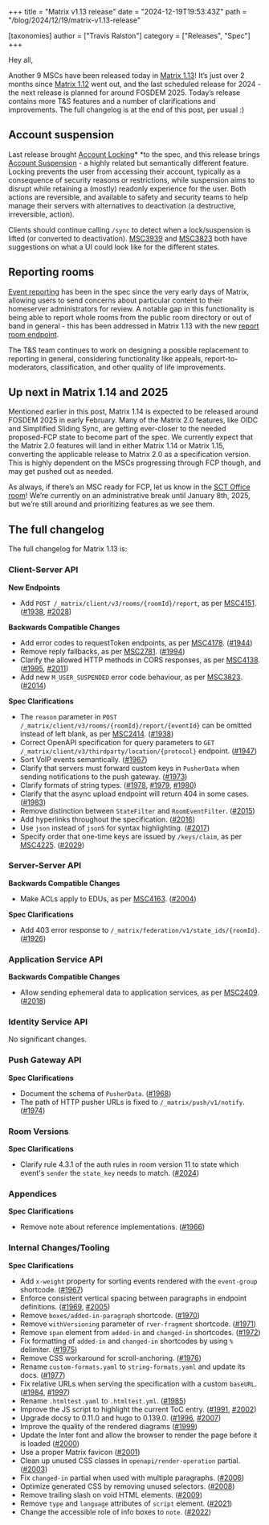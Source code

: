 +++
title = "Matrix v1.13 release"
date = "2024-12-19T19:53:43Z"
path = "/blog/2024/12/19/matrix-v1.13-release"

[taxonomies]
author = ["Travis Ralston"]
category = ["Releases", "Spec"]
+++

Hey all,

Another 9 MSCs have been released today in [Matrix 1.13](https://spec.matrix.org/v1.13/)! It’s just over 2 months since [Matrix 1.12](https://matrix.org/blog/2024/10/07/matrix-v1.12-release/) went out, and the last scheduled release for 2024 - the next release is planned for around FOSDEM 2025. Today’s release contains more T&S features and a number of clarifications and improvements. The full changelog is at the end of this post, per usual :)


## Account suspension

Last release brought [Account Locking](https://spec.matrix.org/v1.13/client-server-api/#account-locking)* *to the spec, and this release brings [Account Suspension](https://spec.matrix.org/v1.13/client-server-api/#account-suspension) - a highly related but semantically different feature. Locking prevents the user from accessing their account, typically as a consequence of security reasons or restrictions, while suspension aims to disrupt while retaining a (mostly) readonly experience for the user. Both actions are reversible, and available to safety and security teams to help manage their servers with alternatives to deactivation (a destructive, irreversible, action).

Clients should continue calling `/sync` to detect when a lock/suspension is lifted (or converted to deactivation). [MSC3939](https://github.com/matrix-org/matrix-spec-proposals/pull/3939) and [MSC3823](https://github.com/matrix-org/matrix-spec-proposals/pull/3823) both have suggestions on what a UI could look like for the different states.


## Reporting rooms

[Event reporting](https://spec.matrix.org/v1.13/client-server-api/#post_matrixclientv3roomsroomidreporteventid) has been in the spec since the very early days of Matrix, allowing users to send concerns about particular content to their homeserver administrators for review. A notable gap in this functionality is being able to report whole rooms from the public room directory or out of band in general - this has been addressed in Matrix 1.13 with the new [report room endpoint](https://spec.matrix.org/v1.13/client-server-api/#post_matrixclientv3roomsroomidreport).

The T&S team continues to work on designing a possible replacement to reporting in general, considering functionality like appeals, report-to-moderators, classification, and other quality of life improvements.


## Up next in Matrix 1.14 and 2025

Mentioned earlier in this post, Matrix 1.14 is expected to be released around FOSDEM 2025 in early February. Many of the Matrix 2.0 features, like OIDC and Simplified Sliding Sync, are getting ever-closer to the needed proposed-FCP state to become part of the spec. We currently expect that the Matrix 2.0 features will land in either Matrix 1.14 or Matrix 1.15, converting the applicable release to Matrix 2.0 as a specification version. This is highly dependent on the MSCs progressing through FCP though, and may get pushed out as needed.

As always, if there’s an MSC ready for FCP, let us know in the [SCT Office room](https://matrix.to/#/#sct-office:matrix.org)! We’re currently on an administrative break until January 8th, 2025, but we’re still around and prioritizing features as we see them.


## The full changelog

The full changelog for Matrix 1.13 is:


### Client-Server API

**New Endpoints**

- Add `POST /_matrix/client/v3/rooms/{roomId}/report`, as per [MSC4151](https://github.com/matrix-org/matrix-spec-proposals/pull/4151). ([#1938](https://github.com/matrix-org/matrix-spec/issues/1938), [#2028](https://github.com/matrix-org/matrix-spec/issues/2028))

**Backwards Compatible Changes**

- Add error codes to requestToken endpoints, as per [MSC4178](https://github.com/matrix-org/matrix-spec-proposals/pull/4178). ([#1944](https://github.com/matrix-org/matrix-spec/issues/1944))
- Remove reply fallbacks, as per [MSC2781](https://github.com/matrix-org/matrix-spec-proposals/issues/2781). ([#1994](https://github.com/matrix-org/matrix-spec/issues/1994))
- Clarify the allowed HTTP methods in CORS responses, as per [MSC4138](https://github.com/matrix-org/matrix-spec-proposals/pull/4138). ([#1995](https://github.com/matrix-org/matrix-spec/issues/1995), [#2011](https://github.com/matrix-org/matrix-spec/issues/2011))
- Add new `M_USER_SUSPENDED` error code behaviour, as per [MSC3823](https://github.com/matrix-org/matrix-spec-proposals/pull/3823). ([#2014](https://github.com/matrix-org/matrix-spec/issues/2014))

**Spec Clarifications**

- The `reason` parameter in `POST /_matrix/client/v3/rooms/{roomId}/report/{eventId}` can be omitted instead of left blank, as per [MSC2414](https://github.com/matrix-org/matrix-spec-proposals/pull/2414). ([#1938](https://github.com/matrix-org/matrix-spec/issues/1938))
- Correct OpenAPI specification for query parameters to `GET /_matrix/client/v3/thirdparty/location/{protocol}` endpoint. ([#1947](https://github.com/matrix-org/matrix-spec/issues/1947))
- Sort VoIP events semantically. ([#1967](https://github.com/matrix-org/matrix-spec/issues/1967))
- Clarify that servers must forward custom keys in `PusherData` when sending notifications to the push gateway. ([#1973](https://github.com/matrix-org/matrix-spec/issues/1973))
- Clarify formats of string types. ([#1978](https://github.com/matrix-org/matrix-spec/issues/1978), [#1979](https://github.com/matrix-org/matrix-spec/issues/1979), [#1980](https://github.com/matrix-org/matrix-spec/issues/1980))
- Clarify that the async upload endpoint will return 404 in some cases. ([#1983](https://github.com/matrix-org/matrix-spec/issues/1983))
- Remove distinction between `StateFilter` and `RoomEventFilter`. ([#2015](https://github.com/matrix-org/matrix-spec/issues/2015))
- Add hyperlinks throughout the specification. ([#2016](https://github.com/matrix-org/matrix-spec/issues/2016))
- Use `json` instead of `json5` for syntax highlighting. ([#2017](https://github.com/matrix-org/matrix-spec/issues/2017))
- Specify order that one-time keys are issued by `/keys/claim`, as per [MSC4225](https://github.com/matrix-org/matrix-spec-proposals/pull/4225). ([#2029](https://github.com/matrix-org/matrix-spec/issues/2029))


### Server-Server API

**Backwards Compatible Changes**

- Make ACLs apply to EDUs, as per [MSC4163](https://github.com/matrix-org/matrix-spec-proposals/pull/4163). ([#2004](https://github.com/matrix-org/matrix-spec/issues/2004))

**Spec Clarifications**

- Add 403 error response to `/_matrix/federation/v1/state_ids/{roomId}`. ([#1926](https://github.com/matrix-org/matrix-spec/issues/1926))


### Application Service API

**Backwards Compatible Changes**

- Allow sending ephemeral data to application services, as per [MSC2409](https://github.com/matrix-org/matrix-spec-proposals/pull/2409). ([#2018](https://github.com/matrix-org/matrix-spec/issues/2018))


### Identity Service API

No significant changes.


### Push Gateway API

**Spec Clarifications**

- Document the schema of `PusherData`. ([#1968](https://github.com/matrix-org/matrix-spec/issues/1968))
- The path of HTTP pusher URLs is fixed to `/_matrix/push/v1/notify`. ([#1974](https://github.com/matrix-org/matrix-spec/issues/1974))


### Room Versions

**Spec Clarifications**

- Clarify rule 4.3.1 of the auth rules in room version 11 to state which event's `sender` the `state_key` needs to match. ([#2024](https://github.com/matrix-org/matrix-spec/issues/2024))


### Appendices

**Spec Clarifications**

- Remove note about reference implementations. ([#1966](https://github.com/matrix-org/matrix-spec/issues/1966))


### Internal Changes/Tooling

**Spec Clarifications**

- Add `x-weight` property for sorting events rendered with the `event-group` shortcode. ([#1967](https://github.com/matrix-org/matrix-spec/issues/1967))
- Enforce consistent vertical spacing between paragraphs in endpoint definitions. ([#1969](https://github.com/matrix-org/matrix-spec/issues/1969), [#2005](https://github.com/matrix-org/matrix-spec/issues/2005))
- Remove `boxes/added-in-paragraph` shortcode. ([#1970](https://github.com/matrix-org/matrix-spec/issues/1970))
- Remove `withVersioning` parameter of `rver-fragment` shortcode. ([#1971](https://github.com/matrix-org/matrix-spec/issues/1971))
- Remove `span` element from `added-in` and `changed-in` shortcodes. ([#1972](https://github.com/matrix-org/matrix-spec/issues/1972))
- Fix formatting of `added-in` and `changed-in` shortcodes by using `%` delimiter. ([#1975](https://github.com/matrix-org/matrix-spec/issues/1975))
- Remove CSS workaround for scroll-anchoring. ([#1976](https://github.com/matrix-org/matrix-spec/issues/1976))
- Rename `custom-formats.yaml` to `string-formats.yaml` and update its docs. ([#1977](https://github.com/matrix-org/matrix-spec/issues/1977))
- Fix relative URLs when serving the specification with a custom `baseURL`. ([#1984](https://github.com/matrix-org/matrix-spec/issues/1984), [#1997](https://github.com/matrix-org/matrix-spec/issues/1997))
- Rename `.htmltest.yaml` to `.htmltest.yml`. ([#1985](https://github.com/matrix-org/matrix-spec/issues/1985))
- Improve the JS script to highlight the current ToC entry. ([#1991](https://github.com/matrix-org/matrix-spec/issues/1991), [#2002](https://github.com/matrix-org/matrix-spec/issues/2002))
- Upgrade docsy to 0.11.0 and hugo to 0.139.0. ([#1996](https://github.com/matrix-org/matrix-spec/issues/1996), [#2007](https://github.com/matrix-org/matrix-spec/issues/2007))
- Improve the quality of the rendered diagrams ([#1999](https://github.com/matrix-org/matrix-spec/issues/1999))
- Update the Inter font and allow the browser to render the page before it is loaded ([#2000](https://github.com/matrix-org/matrix-spec/issues/2000))
- Use a proper Matrix favicon ([#2001](https://github.com/matrix-org/matrix-spec/issues/2001))
- Clean up unused CSS classes in `openapi/render-operation` partial. ([#2003](https://github.com/matrix-org/matrix-spec/issues/2003))
- Fix `changed-in` partial when used with multiple paragraphs. ([#2006](https://github.com/matrix-org/matrix-spec/issues/2006))
- Optimize generated CSS by removing unused selectors. ([#2008](https://github.com/matrix-org/matrix-spec/issues/2008))
- Remove trailing slash on void HTML elements. ([#2009](https://github.com/matrix-org/matrix-spec/issues/2009))
- Remove `type` and `language` attributes of `script` element. ([#2021](https://github.com/matrix-org/matrix-spec/issues/2021))
- Change the accessible role of info boxes to `note`. ([#2022](https://github.com/matrix-org/matrix-spec/issues/2022))
